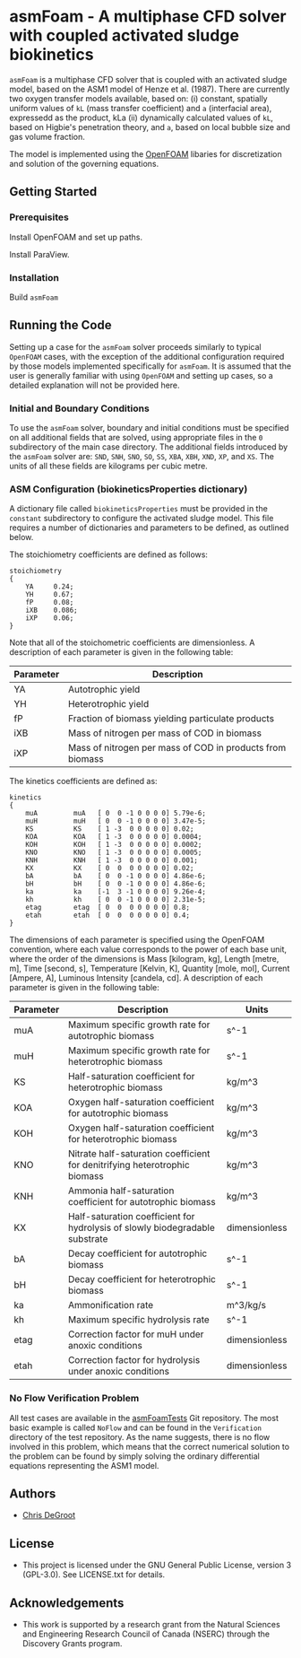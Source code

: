 # asmFoam - A multiphase CFD solver with coupled activated sludge biokinetics

`asmFoam` is a multiphase CFD solver that is coupled with an activated sludge model, based on the ASM1 model of Henze et al. (1987). There are currently two oxygen transfer models available, based on: (i) constant, spatially uniform values of `kL` (mass transfer coefficient) and `a` (interfacial area), expressedd as the product, kLa  (ii) dynamically calculated values of `kL`, based on Higbie's penetration theory, and `a`, based on local bubble size and gas volume fraction.

The model is implemented using the [OpenFOAM](https://openfoam.org) libaries for discretization and solution of the governing equations.

## Getting Started

### Prerequisites

Install OpenFOAM and set up paths.

Install ParaView.

### Installation

Build `asmFoam`

## Running the Code

Setting up a case for the `asmFoam` solver proceeds similarly to typical `OpenFOAM` cases, with the exception of the additional configuration required by those models implemented specifically for `asmFoam`. It is assumed that the user is generally familiar with using `OpenFOAM` and setting up cases, so a detailed explanation will not be provided here.

### Initial and Boundary Conditions

To use the `asmFoam` solver, boundary and initial conditions must be specified on all additional fields that are solved, using appropriate files in the `0` subdirectory of the main case directory. The additional fields introduced by the `asmFoam` solver are: `SND`, `SNH`, `SNO`, `SO`, `SS`, `XBA`, `XBH`, `XND`, `XP`, and `XS`. The units of all these fields are kilograms per cubic metre.

### ASM Configuration (biokineticsProperties dictionary)

A dictionary file called `biokineticsProperties` must be provided in the `constant` subdirectory to configure the activated sludge model. This file requires a number of dictionaries and parameters to be defined, as outlined below.

The stoichiometry coefficients are defined as follows:

```
stoichiometry
{
    YA     0.24;
    YH     0.67;
    fP     0.08;
    iXB    0.086;
    iXP    0.06;
}

```

Note that all of the stoichometric coefficients are dimensionless. A description of each parameter is given in the following table:

| Parameter | Description |
| --------- | ----------- |
| YA        | Autotrophic yield |
| YH        | Heterotrophic yield |
| fP        | Fraction of biomass yielding particulate products |
| iXB       | Mass of nitrogen per mass of COD in biomass |
| iXP       | Mass of nitrogen per mass of COD in products from biomass |

The kinetics coefficients are defined as:

```
kinetics
{
    muA         muA   [ 0  0 -1 0 0 0 0] 5.79e-6;
    muH         muH   [ 0  0 -1 0 0 0 0] 3.47e-5;
    KS          KS    [ 1 -3  0 0 0 0 0] 0.02;
    KOA         KOA   [ 1 -3  0 0 0 0 0] 0.0004;
    KOH         KOH   [ 1 -3  0 0 0 0 0] 0.0002;
    KNO         KNO   [ 1 -3  0 0 0 0 0] 0.0005;
    KNH         KNH   [ 1 -3  0 0 0 0 0] 0.001;
    KX          KX    [ 0  0  0 0 0 0 0] 0.02;
    bA          bA    [ 0  0 -1 0 0 0 0] 4.86e-6;
    bH          bH    [ 0  0 -1 0 0 0 0] 4.86e-6;
    ka          ka    [-1  3 -1 0 0 0 0] 9.26e-4;
    kh          kh    [ 0  0 -1 0 0 0 0] 2.31e-5;
    etag        etag  [ 0  0  0 0 0 0 0] 0.8;
    etah        etah  [ 0  0  0 0 0 0 0] 0.4;
}

```
The dimensions of each parameter is specified using the OpenFOAM convention, where each value corresponds to the power of each base unit, where the order of the dimensions is Mass [kilogram, kg], Length [metre, m], Time [second, s], Temperature [Kelvin, K], Quantity [mole, mol], Current [Ampere, A], Luminous Intensity [candela, cd]. A description of each parameter is given in the following table:

| Parameter | Description | Units |
| --------- | ----------- | ----- |
| muA       | Maximum specific growth rate for autotrophic biomass | s^-1 |
| muH       | Maximum specific growth rate for heterotrophic biomass | s^-1 |
| KS        | Half-saturation coefficient for heterotrophic biomass | kg/m^3 |
| KOA       | Oxygen half-saturation coefficient for autotrophic biomass | kg/m^3 |
| KOH       | Oxygen half-saturation coefficient for heterotrophic biomass | kg/m^3 |
| KNO       | Nitrate half-saturation coefficient for denitrifying heterotrophic biomass | kg/m^3 |
| KNH       | Ammonia half-saturation coefficient for autotrophic biomass | kg/m^3 |
| KX        | Half-saturation coefficient for hydrolysis of slowly biodegradable substrate | dimensionless |
| bA        | Decay coefficient for autotrophic biomass | s^-1 |
| bH        | Decay coefficient for heterotrophic biomass | s^-1 |
| ka        | Ammonification rate | m^3/kg/s |
| kh        | Maximum specific hydrolysis rate | s^-1 |
| etag      | Correction factor for muH under anoxic conditions | dimensionless |
| etah      | Correction factor for hydrolysis under anoxic conditions | dimensionless |

### No Flow Verification Problem

All test cases are available in the [asmFoamTests](https://bitbucket.org/cdegroot/asmfoamtests/) Git repository. The most basic example is called ``NoFlow`` and can be found in the ``Verification`` directory of the test repository. As the name suggests, there is no flow involved in this problem, which means that the correct numerical solution to the problem can be found by simply solving the ordinary differential equations representing the ASM1 model.

## Authors

- [Chris DeGroot](http://www.eng.uwo.ca/mechanical/faculty/degroot_c/index.html)

## License

- This project is licensed under the GNU General Public License, version 3 (GPL-3.0). See LICENSE.txt for details.

## Acknowledgements

- This work is supported by a research grant from the Natural Sciences and Engineering Research Council of Canada (NSERC) through the Discovery Grants program.
